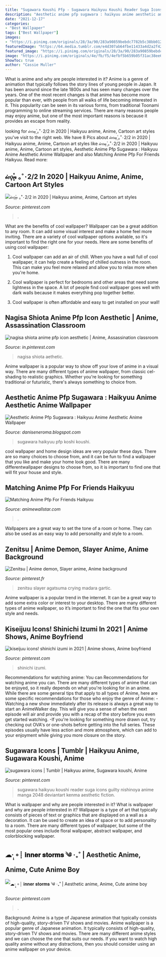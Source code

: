 ```yaml
---
title: "Sugawara Koushi Pfp - Sugawara Haikyuu Koushi Reader Suga Icons Guilty Nishinoya Anime Manga 2048 Deviantart Kenma Aesthetic Fiction"
description: "Aesthetic anime pfp sugawara : haikyuu anime aesthetic anime wallpaper"
date: "2021-12-17"
categories:
- "Best Wallpaper"
tags: ["Best Wallpaper"]
images:
- "https://i.pinimg.com/originals/28/3a/90/283a90859bebdc7782b5c38bb012729d.jpg"
featuredImage: "https://64.media.tumblr.com/e4d307ab64fbe11433a4d2a2f42c3c52/tumblr_pqmhs2RsJ41wzzbau_1280.jpg"
featured_image: "https://i.pinimg.com/originals/28/3a/90/283a90859bebdc7782b5c38bb012729d.jpg"
image: "https://i.pinimg.com/originals/4e/fb/f5/4efbf5b659b05f31ac38ee6c53973d1a.jpg"
ShowToc: true
author: "Cassie Muller"
---
```



What is anime and why are people interested in it?
Anime is a genre of animation that typically follows the story lines of young people in Japan. It has been around since the late 1800s and has seen many changes over the years. One of the most recent changes is that anime has become more popular than ever, with people from all walks of life becoming interested in it. This popularity can be seen in its various forms, from traditional Toonami programming to online streaming services. There are many reasons people may enjoy anime, but one of the most important reasons is because it provides an escape from reality.

	

		
looking for 𝒾𝒸𝑜𝓃͎۪۫ ｡˚۰2/2 in 2020 | Haikyuu anime, Anime, Cartoon art styles you've visit to the right web. We have 8 Pics about 𝒾𝒸𝑜𝓃͎۪۫ ｡˚۰2/2 in 2020 | Haikyuu anime, Anime, Cartoon art styles like 𝒾𝒸𝑜𝓃͎۪۫ ｡˚۰2/2 in 2020 | Haikyuu anime, Anime, Cartoon art styles, Aesthetic Anime Pfp Sugawara : Haikyuu Anime Aesthetic Anime Wallpaper and also Matching Anime Pfp For Friends Haikyuu. Read more:
		
    
## 𝒾𝒸𝑜𝓃͎۪۫ ｡˚۰2/2 In 2020 | Haikyuu Anime, Anime, Cartoon Art Styles

<img loading=lazy src="https://i.pinimg.com/originals/28/3a/90/283a90859bebdc7782b5c38bb012729d.jpg" onerror="this.onerror=null;this.src='https://tse1.mm.bing.net/th?id=OIP.Kz1erS94BcjM071B9xXejQHaHy&amp;pid=15.1';" alt="𝒾𝒸𝑜𝓃͎۪۫ ｡˚۰2/2 in 2020 | Haikyuu anime, Anime, Cartoon art styles">

_Source: pinterest.com_

>. 

	

What are the benefits of cool wallpaper?
Wallpaper can be a great addition to any room. It can add some visual interest and make a home feel more inviting. There are a variety of cool wallpaper options available, so it's important to find the right one for your needs. Here are some benefits of using cool wallpaper: 
1. Cool wallpaper can add an air of chill. When you have a wall full of cool wallpaper, it can help create a feeling of chilled outness in the room. This can make you feel more relaxed and allow you to relax more when you're home. 

2. Cool wallpaper is perfect for bedrooms and other areas that need some lightness in the space. A lot of people find cool wallpaper goes well with dark walls because it makes everything pop together better. 

3. Cool wallpaper is often affordable and easy to get installed on your wall!

    
## Nagisa Shiota Anime Pfp Icon Aesthetic | Anime, Assassination Classroom

<img loading=lazy src="https://i.pinimg.com/736x/0a/46/90/0a46903d97fcb946775a614a3ef12e54.jpg" onerror="this.onerror=null;this.src='https://tse3.mm.bing.net/th?id=OIP.7dxsRYGr0DvBIVymdwDwqAAAAA&amp;pid=15.1';" alt="nagisa shiota anime pfp icon aesthetic | Anime, Assassination classroom">

_Source: in.pinterest.com_

>nagisa shiota aethetic. 

	

Anime wallpaper is a popular way to show off your love of anime in a visual way. There are many different types of anime wallpaper, from classic cel-shading to realistic graphics. Whether you're looking for something traditional or futuristic, there's always something to choice from.

    
## Aesthetic Anime Pfp Sugawara : Haikyuu Anime Aesthetic Anime Wallpaper

<img loading=lazy src="https://64.media.tumblr.com/e4d307ab64fbe11433a4d2a2f42c3c52/tumblr_pqmhs2RsJ41wzzbau_1280.jpg" onerror="this.onerror=null;this.src='https://tse3.mm.bing.net/th?id=OIP.DnnfR_pdy77yQYV6CpdZ7QHaHa&amp;pid=15.1';" alt="Aesthetic Anime Pfp Sugawara : Haikyuu Anime Aesthetic Anime Wallpaper">

_Source: daniseneroma.blogspot.com_

>sugawara haikyuu pfp koshi koushi. 

	

cool wallpaper and home design ideas are very popular these days. There are so many choices to choose from, and it can be fun to find a wallpaper that you like and make your home look good. There are many differentwallpaper designs to choose from, so it is important to find one that will fit your house and style.

    
## Matching Anime Pfp For Friends Haikyuu

<img loading=lazy src="https://i.pinimg.com/474x/7b/a9/40/7ba940d87e59c879aa6091921bd01698.jpg" onerror="this.onerror=null;this.src='https://tse4.mm.bing.net/th?id=OIP.Yl4fTrf1Ufcb8PMQJC2THgAAAA&amp;pid=15.1';" alt="Matching Anime Pfp For Friends Haikyuu">

_Source: animewallstar.com_

>. 

	

Wallpapers are a great way to set the tone of a room or home. They can also be used as an easy way to add personality and style to a room.

    
## Zenitsu | Anime Demon, Slayer Anime, Anime Background

<img loading=lazy src="https://i.pinimg.com/736x/23/2f/29/232f29566ac1ff7b89003b6e258fa813.jpg" onerror="this.onerror=null;this.src='https://tse4.mm.bing.net/th?id=OIP.nYvdI5wA9f-forVGn26fJgHaNh&amp;pid=15.1';" alt="Zenitsu | Anime demon, Slayer anime, Anime background">

_Source: pinterest.fr_

>zenitsu slayer agatsuma crying madara gartic. 

	

Anime wallpaper is a popular trend in the internet. It can be a great way to add some extra color or interest to your desktop. There are many different types of anime wallpaper, so it’s important to find the one that fits your own style and needs.

    
## Kiseijuu Icons! Shinichi Izumi In 2021 | Anime Shows, Anime Boyfriend

<img loading=lazy src="https://i.pinimg.com/236x/8e/9e/a1/8e9ea14aac2cd4bd09f9e5efbca424cb.jpg?nii=t" onerror="this.onerror=null;this.src='https://tse1.mm.bing.net/th?id=OIP.Yo74wojXwRrrzgQ1n1wzqwAAAA&amp;pid=15.1';" alt="kiseijuu icons! shinichi izumi in 2021 | Anime shows, Anime boyfriend">

_Source: pinterest.com_

>shinichi izumi. 

	

Recommendations for watching anime: You can
Recommendations for watching anime you can. There are many different types of anime that can be enjoyed, so it really depends on what you're looking for in an anime. While there are some general tips that apply to all types of Anime, here are some specific recommendations for those who enjoy the genre of Anime: 
-Watching a new show immediately after its release is always a great way to start an AnimeWalker day. This will give you a sense of when the next episode will air and provide you with a recap of the story before you even get started watching. 
-If you're looking for something more drawn out, try checking out OVA's or one-shots before getting into the full series. These episodes usually have less action and more atmosphere, which can add to your enjoyment while giving you more closure on the story.

    
## Sugawara Icons | Tumblr | Haikyuu Anime, Sugawara Koushi, Anime

<img loading=lazy src="https://i.pinimg.com/originals/4e/fb/f5/4efbf5b659b05f31ac38ee6c53973d1a.jpg" onerror="this.onerror=null;this.src='https://tse3.mm.bing.net/th?id=OIP.fHj3CJtn2ruQ1AoV4UQVWAAAAA&amp;pid=15.1';" alt="sugawara icons | Tumblr | Haikyuu anime, Sugawara koushi, Anime">

_Source: pinterest.com_

>sugawara haikyuu koushi reader suga icons guilty nishinoya anime manga 2048 deviantart kenma aesthetic fiction. 

	

What is wallpaper and why are people interested in it?
What is wallpaper and why are people interested in it?
Wallpaper is a type of art that typically consists of pieces of text or graphics that are displayed on a wall as a decoration. It can be used to create an idea of space or to add personality to a room. There are many different types of wallpaper, but some of the most popular ones include floral wallpaper, abstract wallpaper, and colorblocking wallpaper.

    
## ☁︎·̩͙ ∘┊ 𝐢𝐧𝐧𝐞𝐫 𝐬𝐭𝐨𝐫𝐦𝐬 ༄ ‧₊˚ | Aesthetic Anime, Anime, Cute Anime Boy

<img loading=lazy src="https://i.pinimg.com/736x/73/ec/9d/73ec9d8d00364d08d7d351664e2a53ef.jpg" onerror="this.onerror=null;this.src='https://tse3.mm.bing.net/th?id=OIP.dixyOEnz-awt5qzSTdWqdAHaHh&amp;pid=15.1';" alt="☁︎·̩͙ ∘┊ 𝐢𝐧𝐧𝐞𝐫 𝐬𝐭𝐨𝐫𝐦𝐬 ༄ ‧₊˚ | Aesthetic anime, Anime, Cute anime boy">

_Source: pinterest.com_

>. 

	

Background: Anime is a type of Japanese animation that typically consists of high-quality, story-driven TV shows and movies.
Anime wallpaper is a popular genre of Japanese animation. It typically consists of high-quality, story-driven TV shows and movies. There are many different anime styles and we can choose the one that suits our needs. If you want to watch high quality anime without any distractions, then you should consider using an anime wallpaper on your device.


